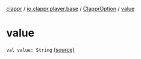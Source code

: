 [clappr](../../index.md) / [io.clappr.player.base](../index.md) / [ClapprOption](index.md) / [value](.)

# value

`val value: String` [(source)](https://github.com/clappr/clappr-android/tree/dev/clappr/src/main/kotlin/io/clappr/player/base/Options.kt#L9)